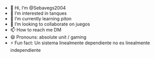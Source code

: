 - 👋 Hi, I’m @Sebavegs2004
- 👀 I’m interested in tanques
- 🌱 I’m currently learning piton
- 💞️ I’m looking to collaborate on juegos
- 📫 How to reach me DM
- 😄 Pronouns: absolute unit / gaming
- ⚡ Fun fact: Un sistema linealmente dependiente no es linealmente independiente

<!---
Sebavegs2004/Sebavegs2004 is a ✨ special ✨ repository because its `README.md` (this file) appears on your GitHub profile.
You can click the Preview link to take a look at your changes.
--->
